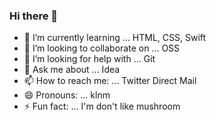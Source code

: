 ### Hi there 👋

- 🌱 I’m currently learning ... HTML, CSS, Swift
- 👯 I’m looking to collaborate on ... OSS
- 🤔 I’m looking for help with ... Git
- 💬 Ask me about ... Idea 
- 📫 How to reach me: ... Twitter Direct Mail
- 😄 Pronouns: ... klnm
- ⚡ Fun fact: ... I'm don't like mushroom
